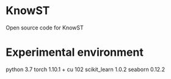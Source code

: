 # KnowST
Open source code for KnowST

# Experimental environment
python 3.7
torch 1.10.1 + cu 102
scikit_learn 1.0.2
seaborn 0.12.2
